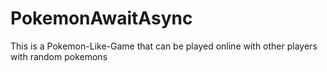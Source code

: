 # PokemonAwaitAsync
This is a Pokemon-Like-Game that can be played online with other players with random pokemons
